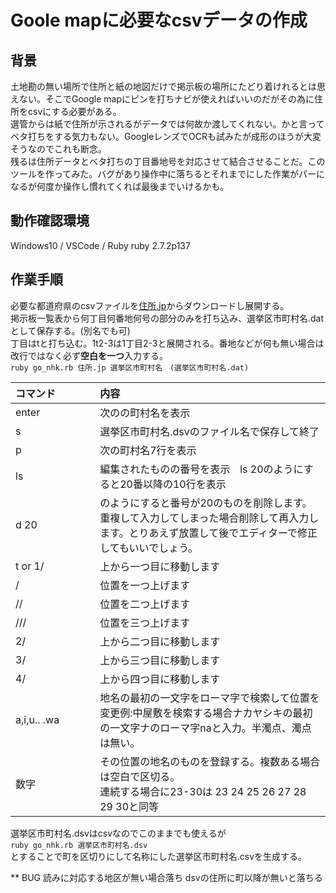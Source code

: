 # Goole mapに必要なcsvデータの作成
## 背景
土地勘の無い場所で住所と紙の地図だけで掲示板の場所にたどり着けれるとは思えない。そこでGoogle mapにピンを打ちナビが使えればいいのだがその為に住所をcsvにする必要がある。  
選管からは紙で住所が示されるがデータでは何故か渡してくれない。かと言ってベタ打ちをする気力もない。GoogleレンズでOCRも試みたが成形のほうが大変そうなのでこれも断念。  
残るは住所データとベタ打ちの丁目番地号を対応させて結合させることだ。このツールを作ってみた。バグがあり操作中に落ちるとそれまでにした作業がパーになるが何度か操作し慣れてくれば最後までいけるかも。
## 動作確認環境
Windows10 / VSCode / Ruby ruby 2.7.2p137
## 作業手順
必要な都道府県のcsvファイルを[住所.jp](http://jusyo.jp/csv/new.php)からダウンロードし展開する。  
掲示板一覧表から何丁目何番地何号の部分のみを打ち込み、選挙区市町村名.datとして保存する。(別名でも可)  
 丁目はtと打ち込む。1t2-3は1丁目2-3と展開される。番地などが何も無い場合は改行ではなく必ず**空白を一つ**入力する。  
```ruby go_nhk.rb 住所.jp 選挙区市町村名　(選挙区市町村名.dat)```  

|コマンド|内容|
|:-----------|:---|  
|enter　　　　　|次のの町村名を表示&nbsp;&nbsp;&nbsp;&nbsp;&nbsp;&nbsp;&nbsp;&nbsp;&nbsp;&nbsp;|  
|s |選挙区市町村名.dsvのファイル名で保存して終了|  
p |次の町村名7行を表示  
ls |編集されたものの番号を表示　ls 20のようにすると20番以降の10行を表示  
d 20|のようにすると番号が20のものを削除します。重複して入力してしまった場合削除して再入力します。とりあえず放置して後でエディターで修正してもいいでしょう。  
t or 1/|上から一つ目に移動します  
/ |位置を一つ上げます  
// |位置を二つ上げます  
/// |位置を三つ上げます  
2/ |上から二つ目に移動します  
3/ |上から三つ目に移動します  
4/ |上から四つ目に移動します  
a,i,u.. .wa |地名の最初の一文字をローマ字で検索して位置を変更例:中屋敷を検索する場合ナカヤシキの最初の一文字ナのローマ字naと入力。半濁点、濁点は無い。  |
数字 |その位置の地名のものを登録する。複数ある場合は空白で区切る。 <br> 連続する場合に23-30は 23 24 25 26 27 28 29 30と同等  

選挙区市町村名.dsvはcsvなのでこのままでも使えるが  
```ruby go_nhk.rb 選挙区市町村名.dsv```  
とすることで町を区切りにして名称にした選挙区市町村名.csvを生成する。  

** BUG
読みに対応する地区が無い場合落ち
dsvの住所に町以降が無いと落ちる
